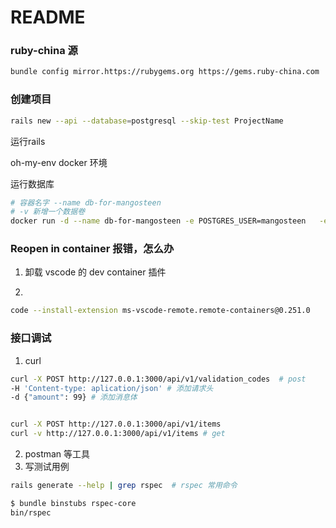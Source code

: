 # README

### ruby-china 源

```bash
bundle config mirror.https://rubygems.org https://gems.ruby-china.com
```

### 创建项目

```bash
rails new --api --database=postgresql --skip-test ProjectName
```

运行rails

oh-my-env docker 环境

运行数据库

```bash
# 容器名字 --name db-for-mangosteen
# -v 新增一个数据卷
docker run -d --name db-for-mangosteen -e POSTGRES_USER=mangosteen   -e POSTGRES_PASSWORD=123456 -e POSTGRES_DB=mangosteen_dev -e PGDATA=/var/lib/postgresql/data/pgdata -v mangosteen-data:/var/lib/postgresql/data --network=network1 postgres:14
```

### Reopen in container 报错，怎么办

1. 卸载 vscode 的 dev container 插件

2. 
```bash
code --install-extension ms-vscode-remote.remote-containers@0.251.0
```


### 接口调试

1. curl

```bash
curl -X POST http://127.0.0.1:3000/api/v1/validation_codes  # post
-H 'Content-type: aplication/json' # 添加请求头
-d {"amount": 99} # 添加消息体


curl -X POST http://127.0.0.1:3000/api/v1/items
curl -v http://127.0.0.1:3000/api/v1/items # get
```

2. postman 等工具
3. 写测试用例
```bash
rails generate --help | grep rspec  # rspec 常用命令

$ bundle binstubs rspec-core
bin/rspec
```